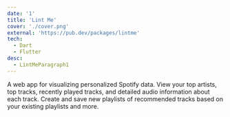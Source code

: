 ```yaml
---
date: '1'
title: 'Lint Me'
cover: './cover.png'
external: 'https://pub.dev/packages/lintme'
tech:
  - Dart
  - Flutter
desc:
  - LintMeParagraph1
---
```


A web app for visualizing personalized Spotify data. View your top artists, top tracks, recently played tracks, and detailed audio information about each track. Create and save new playlists of recommended tracks based on your existing playlists and more.
